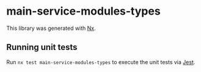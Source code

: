 # main-service-modules-types

This library was generated with [Nx](https://nx.dev).

## Running unit tests

Run `nx test main-service-modules-types` to execute the unit tests via [Jest](https://jestjs.io).

